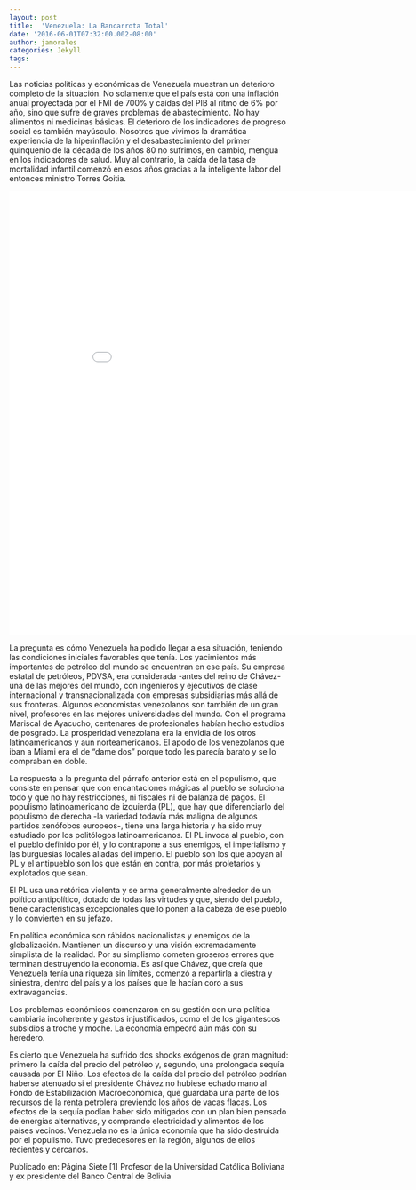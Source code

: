 ```yaml
---
layout: post
title:  'Venezuela: La Bancarrota Total'
date: '2016-06-01T07:32:00.002-08:00'
author: jamorales
categories: Jekyll
tags:
---
```


Las noticias políticas y económicas de Venezuela muestran un deterioro completo de la situación. No solamente que el país está con una inflación anual proyectada por el FMI de 700% y caídas del PIB al ritmo de 6% por año, sino que sufre de graves problemas de abastecimiento. No hay alimentos ni medicinas básicas. El deterioro de los indicadores de progreso social es también mayúsculo.  Nosotros que vivimos la dramática experiencia de la hiperinflación y el desabastecimiento del primer quinquenio de la década de los años 80 no sufrimos, en cambio, mengua en los indicadores de salud. Muy al contrario, la caída de la tasa de mortalidad infantil comenzó en esos años gracias a la inteligente labor del entonces ministro Torres Goitia.

<iframe width="900" height="800" frameborder="0" scrolling="no" src="//plot.ly/~faro/84.embed"></iframe>

La pregunta es cómo Venezuela ha podido llegar a esa situación, teniendo las condiciones iniciales favorables que tenía. Los yacimientos más importantes de petróleo del mundo se encuentran en ese país. Su empresa estatal de petróleos, PDVSA, era considerada -antes del reino de Chávez-  una de las mejores del mundo, con ingenieros y ejecutivos de clase internacional y transnacionalizada con empresas subsidiarias más allá de sus fronteras.
Algunos economistas venezolanos son también de un gran nivel, profesores en las mejores universidades del mundo. Con el programa Mariscal de Ayacucho, centenares de profesionales habían hecho estudios de posgrado. La prosperidad venezolana era la envidia de los otros latinoamericanos y aun norteamericanos. El apodo de los venezolanos que iban a Miami era el de “dame dos” porque todo les parecía barato y se lo compraban en doble.

La respuesta a la pregunta del párrafo anterior está en el populismo, que consiste en pensar que con encantaciones mágicas al pueblo se soluciona todo y que no hay restricciones, ni fiscales ni de balanza de pagos. El populismo latinoamericano de izquierda (PL), que hay que diferenciarlo del populismo de derecha -la variedad todavía más maligna de algunos partidos xenófobos europeos-, tiene una larga historia y ha sido muy estudiado por los politólogos latinoamericanos. El PL invoca al pueblo, con el pueblo definido por él, y lo contrapone a sus enemigos, el imperialismo y las burguesías locales aliadas del imperio. El pueblo son los que apoyan al PL y el antipueblo son los que están en contra, por más proletarios y explotados que sean.

El PL usa una retórica violenta y se arma generalmente alrededor de un político antipolítico, dotado de todas las virtudes y que, siendo del pueblo, tiene características excepcionales que lo ponen a la cabeza de ese pueblo y lo convierten en su jefazo.

En política económica son rábidos nacionalistas y enemigos de la globalización. Mantienen un discurso y una visión extremadamente simplista de la realidad. Por su simplismo cometen groseros errores que terminan destruyendo  la economía. Es así que Chávez, que creía que Venezuela tenía una riqueza sin límites, comenzó a repartirla a diestra y  siniestra, dentro del país y a los países que le hacían coro a sus extravagancias.

Los problemas económicos comenzaron en su gestión con una política cambiaria incoherente y gastos injustificados, como el de los  gigantescos subsidios a troche y moche. La economía  empeoró aún más con su heredero.

Es cierto que Venezuela ha sufrido dos shocks exógenos de gran magnitud: primero la caída del precio del petróleo y, segundo, una prolongada sequía causada por El Niño. Los efectos de la caída del precio del petróleo podrían haberse atenuado si el presidente Chávez no hubiese echado mano al Fondo de Estabilización Macroeconómica, que guardaba una parte de los recursos de la renta petrolera previendo los años de vacas flacas. Los efectos de la sequía podían haber sido mitigados con un plan bien pensado de energías alternativas, y comprando electricidad y alimentos de los países vecinos. Venezuela no es la única economía que ha sido destruida por el populismo. Tuvo predecesores en la región, algunos de ellos recientes y cercanos.

Publicado en: Página Siete
[1] Profesor de la Universidad Católica Boliviana y ex presidente del Banco Central de Bolivia
